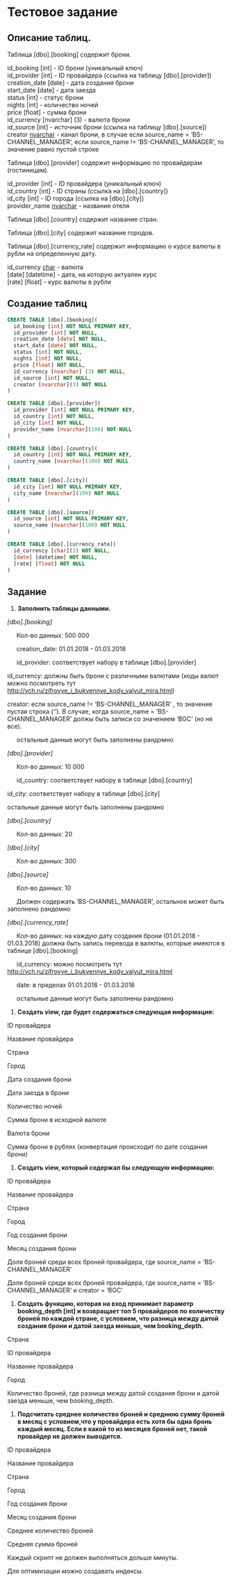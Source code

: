# Тестовое задание

## Описание таблиц.

Таблица [dbo].[booking] содержит брони.

id_booking [int]  - ID брони (уникальный ключ)  
id_provider [int] - ID провайдера (ссылка на таблицу [dbo].[provider])  
creation_date [date] - дата создания брони  
start_date [date] - дата заезда  
status [int] - статус брони  
nights [int] - количество ночей  
price [float] - сумма брони  
id_currency [nvarchar] (3) - валюта брони   
id_source [int] - источник брони (ссылка на таблицу [dbo].[source])  
creator [nvarchar](3) - канал брони, в случае если source\_name = ‘BS-CHANNEL\_MANAGER’, если source\_name != ‘BS-CHANNEL\_MANAGER’, то значение равно пустой строке

Таблица [dbo].[provider] содержит информацию по провайдерам (гостиницам).

id_provider [int] - ID провайдера (уникальный ключ)  
id_country [int] - ID страны (ссылка на [dbo].[country])  
id_city [int] - ID города (ссылка на [dbo].[city])  
provider_name [nvarchar](100) - название отеля

Таблица [dbo].[country]  содержит название стран.

Таблица [dbo].[city]  содержит название городов.

Таблица [dbo].[currency\_rate] содержит информацию о курсе валюты в рубли на определенную дату.

id_currency [char](3) - валюта  
[date] [datetime] - дата, на которую актуален курс  
[rate] [float] - курс валюты в рубли

## Создание таблиц

```sql
CREATE TABLE [dbo].[booking](  
  id_booking [int] NOT NULL PRIMARY KEY,  
  id_provider [int] NOT NULL,  
  creation_date [date] NOT NULL,  
  start_date [date] NOT NULL,  
  status [int] NOT NULL,  
  nights [int] NOT NULL,  
  price [float] NOT NULL,  
  id_currency [nvarchar] (3) NOT NULL,  
  id_source [int] NOT NULL,  
  creator [nvarchar](3) NOT NULL  
)
```
```sql
CREATE TABLE [dbo].[provider](  
  id_provider [int] NOT NULL PRIMARY KEY,  
  id_country [int] NOT NULL,  
  id_city [int] NOT NULL,  
  provider_name [nvarchar](100) NOT NULL  
)
```
```sql
CREATE TABLE [dbo].[country](  
  id_country [int] NOT NULL PRIMARY KEY,  
  country_name [nvarchar](100) NOT NULL  
)
```
```sql
CREATE TABLE [dbo].[city](  
  id_city [int] NOT NULL PRIMARY KEY,  
  city_name [nvarchar](100) NOT NULL  
)
```
```sql
CREATE TABLE [dbo].[source](  
  id_source [int] NOT NULL PRIMARY KEY,  
  source_name [nvarchar](100) NOT NULL  
)
```
```sql
CREATE TABLE [dbo].[currency_rate](  
  id_currency [char](3) NOT NULL,  
  [date] [datetime] NOT NULL,  
  [rate] [float] NOT NULL  
)
```

## Задание

1) **Заполнить таблицы данными.**

*[dbo].[booking]* 

`	`Кол-во данных: 500 000

`	`creation\_date: 01.01.2018 - 01.03.2018

`	`id\_provider: соответствует набору в таблице [dbo].[provider]

id\_currency: должны быть брони с различными валютами (коды валют можно посмотреть тут <http://vch.ru/zifrovye_i_bukvennye_kody_valyut_mira.html>)

creator:  если source\_name != ‘BS-CHANNEL\_MANAGER’ , то значение пустая строка (‘’). В случае, когда source\_name = ‘BS-CHANNEL\_MANAGER’ должы быть записи со значением ‘BGC’ (но не все).

`	`остальные данные могут быть заполнены рандомно

*[dbo].[provider]*

`	`Кол-во данных: 10 000

`	`id\_country: соответствует набору в таблице [dbo].[country]

id\_city: соответствует набору в таблице [dbo].[city]

остальные данные могут быть заполнены рандомно

*[dbo].[country]*

`	`Кол-во данных: 20

*[dbo].[city]*

`	`Кол-во данных: 300

*[dbo].[source]*

`	`Кол-во данных: 10

`	`Должен содержать ‘BS-CHANNEL\_MANAGER’, остальное может быть заполнено рандомно

*[dbo].[currency\_rate]*

`	`Кол-во данных: на каждую дату создания брони (01.01.2018 - 01.03.2018) должна быть запись перевода в валюты, которые имеются в таблице [dbo].[booking]

`	`id\_currency: можно посмотреть тут <http://vch.ru/zifrovye_i_bukvennye_kody_valyut_mira.html>

`	`date: в пределах 01.01.2018 - 01.03.2018

`	`остальные данные могут быть заполнены рандомно

1) **Создать view, где будет содержаться следующая информация:**

ID провайдера

Название провайдера

Страна

Город

Дата создания брони

Дата заезда в брони

Количество ночей

Сумма брони в исходной валюте

Валюта брони

Сумма брони в рублях (конвертация происходит по дате создания брони)

1) **Создать view, который содержал бы следующую информацию:**

ID провайдера

Название провайдера

Страна

Город

Год создания брони

Месяц создания брони

Доля броней среди всех броней провайдера, где source\_name =  ‘BS-CHANNEL\_MANAGER’

Доля броней среди всех броней провайдера, где source\_name =  ‘BS-CHANNEL\_MANAGER’ и creator = ‘BGC’ 

1) **Создать функцию, которая на вход принимает параметр booking\_depth [int] и возвращает топ 5 провайдеров по количеству броней по каждой стране, с условием, что разница между датой создания брони и датой заезда меньше, чем booking\_depth.**

Страна

ID провайдера

Название провайдера

Город

Количество броней, где разница между датой создания брони и датой заезда меньше, чем booking\_depth.

1) **Подсчитать среднее количество броней и среднюю сумму броней в месяц с условием,что у провайдера есть хотя бы одна бронь каждый месяц. Если в какой то из месяцев броней нет, такой провайдер не должен выводится.**

ID провайдера

Название провайдера

Страна

Город

Год создания брони

Месяц создания брони

Среднее количество броней

Средняя сумма броней

Каждый скрипт не должен выполняться дольше минуты. 

Для оптимизации можно создавать индексы.

